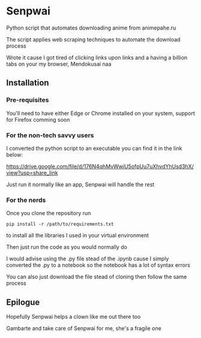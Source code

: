 # Senpwai

Python script that automates downloading anime from animepahe.ru

The script applies web scraping techniques to automate the download process

Wrote it cause I got tired of clicking links upon links and a having a billion tabs on your my browser, Mendokusai naa


## Installation

### Pre-requisites

You'll need to have either Edge or Chrome installed on your system, support for Firefox comming soon

### For the non-tech savvy users

I converted the python script to an executable you can find it in the link below:

https://drive.google.com/file/d/176N4qhMvWwiU5ofpUu7uXhvdYhUsd3hX/view?usp=share_link

Just run it normally like an app, Senpwai will handle the rest



### For the nerds

Once you clone the repository run 

```pip install -r /path/to/requirements.txt```

to install all the libraries I used in your virtual environment

Then just run the code as you would normally do

I would advise using the .py file stead of the .ipynb cause I simply converted the .py to a notebook so the notebook has a lot of syntax errors

You can also just download the file stead of cloning then follow the same process


## Epilogue
Hopefully Senpwai helps a clown like me out there too

Gambarte and take care of Senpwai for me, she's a fragile one

